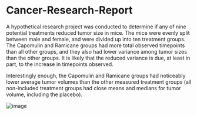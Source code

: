 # Cancer-Research-Report
A hypothetical research project was conducted to determine if any of nine potential treatments reduced tumor size in mice. 
The mice were evenly split between male and female, and were divided up into ten treatment groups. The Capomulin and Ramicane groups had more total observed timepoints than all other groups, and they also had lower variance among tumor sizes than the other groups. It is likely that the reduced variance is due, at least in part, to the increase in timepoints observed. 

Interestingly enough, the Capomulin and Ramicane groups had noticeably lower average tumor volumes than the other measured treatment groups (all non-included treatment groups had close means and medians for tumor volume, including the placebo). 

![image](https://user-images.githubusercontent.com/116215793/215345683-3b54cd14-04d0-4cd9-8fbb-8136509e4f2a.png)

